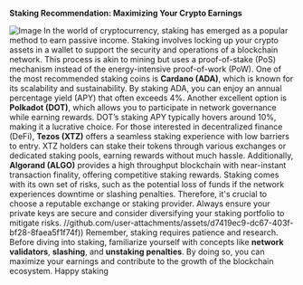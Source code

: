 **Staking Recommendation: Maximizing Your Crypto Earnings**

![Image](https://github.com/user-attachments/assets/d7419ec9-dc67-403f-bf28-8faea5f1f74f)
In the world of cryptocurrency, staking has emerged as a popular method to earn passive income. Staking involves locking up your crypto assets in a wallet to support the security and operations of a blockchain network. This process is akin to mining but uses a proof-of-stake (PoS) mechanism instead of the energy-intensive proof-of-work (PoW). 
One of the most recommended staking coins is **Cardano (ADA)**, which is known for its scalability and sustainability. By staking ADA, you can enjoy an annual percentage yield (APY) that often exceeds 4%. Another excellent option is **Polkadot (DOT)**, which allows you to participate in network governance while earning rewards. DOT’s staking APY typically hovers around 10%, making it a lucrative choice.
For those interested in decentralized finance (DeFi), **Tezos (XTZ)** offers a seamless staking experience with low barriers to entry. XTZ holders can stake their tokens through various exchanges or dedicated staking pools, earning rewards without much hassle. Additionally, **Algorand (ALGO)** provides a high throughput blockchain with near-instant transaction finality, offering competitive staking rewards.
Staking comes with its own set of risks, such as the potential loss of funds if the network experiences downtime or slashing penalties. Therefore, it's crucial to choose a reputable exchange or staking provider. Always ensure your private keys are secure and consider diversifying your staking portfolio to mitigate risks.
 //github.com/user-attachments/assets/d7419ec9-dc67-403f-bf28-8faea5f1f74f))
Remember, staking requires patience and research. Before diving into staking, familiarize yourself with concepts like **network validators**, **slashing**, and **unstaking penalties**. By doing so, you can maximize your earnings and contribute to the growth of the blockchain ecosystem. Happy staking
